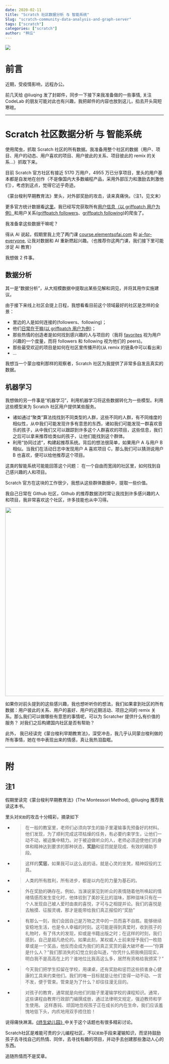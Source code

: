 ```yaml
---
date: 2020-02-11
title: "Scratch 社区数据分析 与 智能系统"
Slug: "scratch-community-data-analysis-and-graph-server"
tags: ["scratch"]
categories: ["scratch"]
author: "种瓜"
---
```


<img className="img-responsive" src="/img/scratch_community_homepage.png" />


# 前言

近期，受疫情影响，远程办公。

前几天给 @liuqing 发了封邮件，同步一下接下来我准备做的一些事情, 关注 CodeLab 的朋友可能对此也有兴趣，我把邮件的内容也放到这儿，掐去开头简短寒暄。

<!--truncate-->

---

# Scratch 社区数据分析 与 智能系统

使用爬虫，抓取 Scratch 社区的所有数据。我准备用整个社区的数据（用户、项目、用户的动态、用户喜欢的项目、用户彼此的关系、项目彼此的 remix 的关系…）抓取下来。

目前 Scratch 官方社区有接近 5170 万用户，4955 万已分享项目，里头的用户基本都是自发地在创作（不是像国内大多数编程产品，采用外部压力和激励去刺激他们），考虑到这点，觉得它近乎奇迹。

《蒙台梭利早期教育法》里头，对外部奖励的攻击，读来真痛快。（注1，见文末）

更多官方统计数据看[这里](https://scratch.mit.edu/statistics/)。我已经写完获取所有[用户信息（以 griffpatch 用户为例）](https://scratch.mit.edu/users/griffpatch)和用户关系([griffpatch followers](https://scratch.mit.edu/users/griffpatch/followers/)、[griffpatch following](https://scratch.mit.edu/users/griffpatch/following))的爬虫了。

我准备拿这些数据干嘛呢？

得从 AI 说起，假期里我上完了两门课 [course.elementsofai.com](https://course.elementsofai.com/) 和 [ai-for-everyone](https://www.coursera.org/learn/ai-for-everyone), 让我对数据和 AI 重新燃起兴趣。（也推荐你这两门课，我们接下里可能涉足 AI 教育）

我想做 2 件事。

## 数据分析
其一是“数据分析”，从大规模数据中提取出某些见解和洞见，并将其用作实施建议。

由于接下来线上社区会提上日程，我想看看目前这个领域最好的社区是怎样的全景：

*  里边的人是如何连接的(followers、following)；
*  他们[日常在干嘛(以 griffpatch 用户为例)](https://scratch.mit.edu/messages/ajax/user-activity/?user=griffpatch&max=100)；
*  那些热情的创造者是如何找到感兴趣的人与项目的（我将 [favorites](https://scratch.mit.edu/users/griffpatch/favorites/) 视为用户兴趣的一个度量，而将 followers 和 following 视为他们的 peers)。
*  那些最受欢迎的项目是如何在社区里传播开的(从 remix 的链条中可以看出来)
*  …


我想当一个蒙台梭利那样的观察者，Scratch 社区为我提供了非常多自发且真实的数据。

## 机器学习
我想做的另一件事是“机器学习”，利用机器学习将这些数据转化为一些模型。利用这些模型来为 Scratch 社区用户提供某些服务。

*  诸如通过“聚类”算法找找到不同类型的人群，这些不同的人群，有不同维度的相似性，从中我们可能发现许多有意思的东西，诸如我们可能发现一群喜欢音乐的孩子，从中我们又可以跟踪到许多这个人群喜欢的项目，这些信息，我们之后可以拿来推荐给类似的孩子，让他们能找到这个群体。
*  利用“协同过滤”，构建起推荐系统。背后的想法很简单，如果用户 A 与用户 B 相似。当我们在活动日志中发现用户 A 喜欢项目 C，那么我们可以猜测说用户 B 也喜欢，便可以给他推荐这个项目。

这类的智能系统可能能回答这个问题： 在一个自由而宽阔的社区里，如何找到自己感兴趣的人和项目。

Scratch 官方在这块的工作很少，我想从这些群体数据中，提取一些价值。

我自己日常在 Github 社区，Github 的推荐数据流时常让我找到许多感兴趣的人和项目，我非常喜欢这个社区，许多技能也从中习得。

<img src="/img/github_my_homepage.png" width="600" />

如果你对前头提到的这些感兴趣，我也想听听你的想法，我们如果拿到社区的所有数据：用户彼此的关系、用户的喜好、用户的近期活动、项目之间的 remix 关系。那么我们可以做哪些有意思的事情呢，可以为 Scratcher 提供什么有价值的服务？ 对我们之后构建国内社区是否有帮助？

此外， 我已经读完《蒙台梭利早期教育法》，深受冲击，我几乎认同蒙台梭利做的所有事情，她在书中表现出来的情感，真让我热泪盈眶。


---

# 附

## 注1
假期里读完《蒙台梭利早期教育法》(The Montessori Method), @liuqing 推荐我读这本书。

里头对`奖励`的攻击十分精彩，摘录如下

- >在一般的教室里，老师们必须向学生的脑子里灌输事先预备好的材料。他们发现，为了顺利完成这项枯燥的任务，有必要约束学生，让他们一动不动，被迫集中精力。对于被迫做听众的人，老师必须迫使他们的身体和精神达到要求的那种状态，**奖励**和惩罚就是现成、有效的辅助手段。

- >这样的**奖惩**，如果我可以这么说的话，就是心灵的坐凳，精神奴役的工具。

- >人类的所有胜利，所有进步，都是以内在的力量为基石的。

- >外在奖励的确存在。例如，当演说家见到听众的表情随着他所唤起的情绪情感而发生变化时，他体验到了美妙无比的滋味，那种滋味只有在一个人发现自己被人爱时由衷的喜悦，才可与之相提并论。我们的喜悦是去触摸、征服灵魂，那才是能带给我们真正报偿的“奖励”

- >有那么一刻，我们会因自己是万物之灵中的一员而喜不自胜。能够继续安稳地生活，也是令人幸福的时刻。这可能是得到真爱时，收到孩子的礼物时，有了伟大的发现，抑或是书籍出版之时；在这样的时刻，我们感到，自己是超凡绝伦的。如果此刻，某权威人士前来授予我们一枚勋章或是一个奖品，他反而会成为我们的真正奖赏的最大破坏者——“你算是什么人？”我们那消失的幻觉立刻会叫道，“你凭什么把我唤回现实，明白我不是高高在上的？谁地位比我高这么多，居然有资格给我颁奖？”

- >今天我们把学生扣留在学校，用课桌，还有奖励和惩罚这些损害身心健康的工具来约束他们。我们的唯一目标就是让他们变得一动不动、一言不发，便于管束。管束是为了什么？却往往漫无目的。

- >对孩子的教育，通常就是向他们的脑子里灌输学校的课程知识。通常，这些课程由教育行政部门编撰成册，通过法律明文规定，强迫教师和学生使用。 这样愚钝、顽固地忽视孩子正在成长的内在生命，我们应该羞愧地低下头，内疚地用双手捂住脸！

说得痛快淋漓，[《终生幼儿园》](https://book.douban.com/subject/30285992//)中关于这个话题也有很多精彩讨论。

Scratch社区是难能可贵的少儿编程社区，不以`奖励`手段来灌输知识，而坚持鼓励孩子去寻找自己的热情、同伴，去寻找有趣的项目，并动手去创建那些激动人心的东西。

追随热情而不是奖章。
